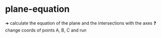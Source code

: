 # plane-equation

➜ calculate the equation of the plane and the intersections with the axes
❓ change coords of points A, B, C and run
